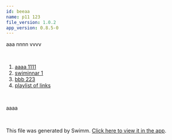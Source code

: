 ```yaml
---
id: beeaa
name: p11 123
file_version: 1.0.2
app_version: 0.8.5-0
---
```


<!-- Intro - Do not remove this comment -->
aaa nnnn vvvv

<br/>

<!-- Steps - Do not remove this comment -->
1. [aaaa 1111](aaaa-1111.uku2o.sw.md)
2. [swiminnar 1](https://drive.google.com/drive/folders/1Jd2NeFzwPmc1HsSwZ1KfjFmYQNRg27V0?usp=sharing)
3. [bbb 223](bbb-223.zpvog.sw.md)
4. [playlist of links](playlist-of-links.uicw6.pl.sw.md)


<br/>

<!-- Summary - Do not remove this comment -->
aaaa

<br/>

This file was generated by Swimm. [Click here to view it in the app](http://localhost:5000/repos/Z2l0aHViJTNBJTNBdDElM0ElM0FlcmFuLXN3aW1t/docs/beeaa).